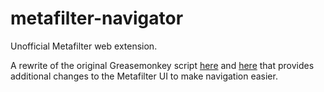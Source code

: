 # metafilter-navigator

Unofficial Metafilter web extension.

A rewrite of the original Greasemonkey script [here](https://github.com/snappish/mefi-navigator) and [here](http://userscripts-mirror.org/scripts/show/3330) that provides additional changes to the Metafilter UI to make navigation easier.